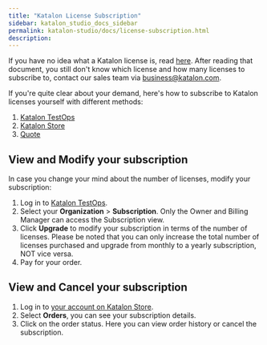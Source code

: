 ```yaml
---
title: "Katalon License Subscription"
sidebar: katalon_studio_docs_sidebar
permalink: katalon-studio/docs/license-subscription.html
description:
---
```


If you have no idea what a Katalon license is, read [here](https://docs.katalon.com/katalon-studio/docs/license.html). After reading that document, you still don't know which license and how many licenses to subscribe to, contact our sales team via business@katalon.com.

If you're quite clear about your demand, here's how to subscribe to Katalon licenses yourself with different methods:

1. [Katalon TestOps](https://docs.katalon.com/katalon-studio/docs/license-KT.html)
2. [Katalon Store](https://www.katalon.com/pricing/)
3. [Quote](https://docs.katalon.com/katalon-studio/docs/license-quote.html)

## View and Modify your subscription

In case you change your mind about the number of licenses, modify your subscription:

1. Log in to [Katalon TestOps](https://analytics.katalon.com/home).
2. Select your **Organization** > **Subscription**. Only the Owner and Billing Manager can access the Subscription view.
3. Click **Upgrade** to modify your subscription in terms of the number of licenses. Please be noted that you can only increase the total number of licenses purchased and upgrade from monthly to a yearly subscription, NOT vice versa.
4. Pay for your order.

## View and Cancel your subscription

1. Log in to [your account on Katalon Store](https://store.katalon.com/account).
2. Select **Orders**, you can see your subscription details.
3. Click on the order status. Here you can view order history or cancel the subscription.

